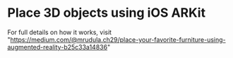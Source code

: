 # Place 3D objects using iOS ARKit
For full details on how it works, visit "https://medium.com/@mrudula.ch29/place-your-favorite-furniture-using-augmented-reality-b25c33a14836"

